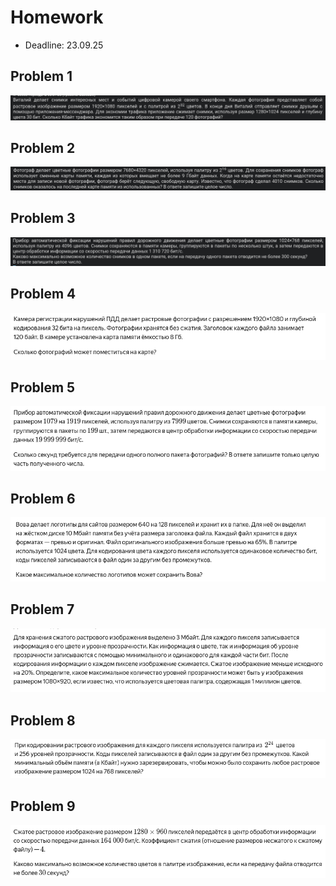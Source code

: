 # Homework

 - Deadline: 23.09.25

## Problem 1
![](../images/2025-09-17-19-52-51.png)

## Problem 2
![](../images/2025-09-17-19-57-42.png)

## Problem 3
![](../images/2025-09-17-20-00-40.png)

## Problem 4
![](../images/2025-09-17-20-05-58.png)

## Problem 5
![](../images/2025-09-17-20-51-51.png)

## Problem 6
![](../images/2025-09-17-20-52-28.png)

## Problem 7
![](../images/2025-09-17-20-52-50.png)

## Problem 8
![](../images/2025-09-17-20-53-25.png)

## Problem 9
![](../images/2025-09-17-20-53-51.png)

